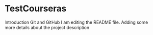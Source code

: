# TestCourseras
Introduction Git and GitHub
I am editing the README file. Adding some more details about the project description
